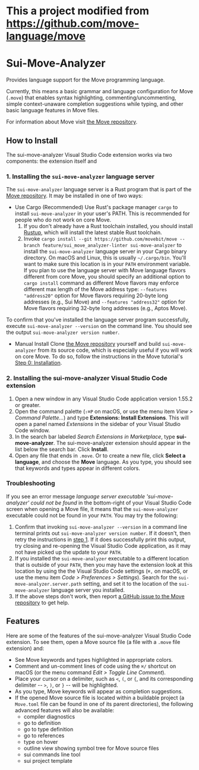 # This a project modified from https://github.com/move-language/move

# Sui-Move-Analyzer

Provides language support for the Move programming language.

Currently, this means a basic grammar and language configuration for Move (`.move`) that enables
syntax highlighting, commenting/uncommenting, simple context-unaware completion suggestions while
typing, and other basic language features in Move files.

For information about Move visit [the Move repository](https://github.com/move-language/move).

## How to Install

The sui-move-analyzer Visual Studio Code extension works via two components: the extension itself and

### 1. Installing the `sui-move-analyzer` language server<span id="Step1">

The `sui-move-analyzer` language server is a Rust program that is part of the
[Move repository](https://github.com/move-language/move). It may be installed in one of two ways:

* Use Cargo (Recommended)
   Use Rust's package manager `cargo` to install `sui-move-analyzer` in your user's PATH. This
   is recommended for people who do not work on core Move.
   1. If you don't already have a Rust toolchain installed, you should install
      [Rustup](https://rustup.rs/), which will install the latest stable Rust toolchain.
   2. Invoke `cargo install --git https://github.com/movebit/move --branch feature/sui_move_analyzer-linter sui-move-analyzer` to install the
      `sui-move-analyzer` language server in your Cargo binary directory. On macOS and Linux, this is
      usually `~/.cargo/bin`. You'll want to make sure this location is in your `PATH` environment
      variable. If you plan to use the language server with Move language flavors different from core Move,
      you should specify an additional option to `cargo install` command as different Move flavors
      may enforce different max length of the Move address type: `--features "address20"` option for Move
      flavors requiring 20-byte long addresses (e.g., Sui Move) and `--features "address32"` option
      for Move flavors requiring 32-byte long addresses (e.g., Aptos Move).

To confirm that you've installed the language server program successfully, execute
`sui-move-analyzer --version` on the command line. You should see the output `sui-move-analyzer version number`.

* Manual Install
   Clone [the Move repository](https://github.com/movebit/move) yourself and build
   `sui-move-analyzer` from its source code, which is especially useful if you will work on core Move.
   To do so, follow the instructions in the Move tutorial's
   [Step 0: Installation](https://github.com/move-language/move/tree/main/language/documentation/tutorial#step-0-installation).

### 2. Installing the sui-move-analyzer Visual Studio Code extension

1. Open a new window in any Visual Studio Code application version 1.55.2 or greater.
2. Open the command palette (`⇧⌘P` on macOS, or use the menu item *View > Command Palette...*) and
   type **Extensions: Install Extensions**. This will open a panel named *Extensions* in the
   sidebar of your Visual Studio Code window.
3. In the search bar labeled *Search Extensions in Marketplace*, type **sui-move-analyzer**. The
   sui-move-analyzer extension should appear in the list below the search bar. Click **Install**.
4. Open any file that ends in `.move`. Or to create a new file, click **Select a language**, and
   choose the **Move** language. As you type, you should see that keywords and types appear in
   different colors.

### Troubleshooting

If you see an error message *language server executable 'sui-move-analyzer' could not be found* in the
bottom-right of your Visual Studio Code screen when opening a Move file, it means that the
`sui-move-analyzer` executable could not be found in your `PATH`. You may try the following:

1. Confirm that invoking `sui-move-analyzer --version` in a command line terminal prints out
   `sui-move-analyzer version number`. If it doesn't, then retry the instructions in [step 1](./Step1). If it
   does successfully print this output, try closing and re-opening the Visual Studio Code
   application, as it may not have picked up the update to your `PATH`.
2. If you installed the `sui-move-analyzer` executable to a different location that is outside of your
   `PATH`, then you may have the extension look at this location by using the the Visual Studio Code
   settings (`⌘,` on macOS, or use the menu item *Code > Preferences > Settings*). Search for the
   `sui-move-analyzer.server.path` setting, and set it to the location of the `sui-move-analyzer` language
   server you installed.
3. If the above steps don't work, then report
   [a GitHub issue to the Move repository](https://github.com/move-language/move/issues) to get help.

## Features

Here are some of the features of the sui-move-analyzer Visual Studio Code extension. To see them, open a
Move source file (a file with a `.move` file extension) and:

- See Move keywords and types highlighted in appropriate colors.
- Comment and un-comment lines of code using the `⌘/` shortcut on macOS (or the menu command *Edit >
  Toggle Line Comment*).
- Place your cursor on a delimiter, such as `<`, `(`, or `{`, and its corresponding delimiter --
  `>`, `)`, or `}` -- will be highlighted.
- As you type, Move keywords will appear as completion suggestions.
- If the opened Move source file is located within a buildable project (a `Move.toml` file can be
  found in one of its parent directories), the following advanced features will also be available:
  - compiler diagnostics
  - go to definition
  - go to type definition
  - go to references
  - type on hover
  - outline view showing symbol tree for Move source files
  - sui commands line tool
  - sui project template
